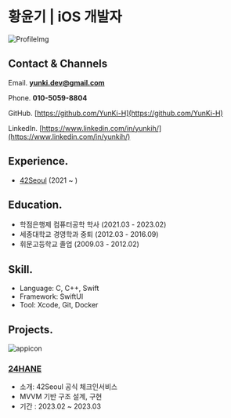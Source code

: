 # 황윤기 | iOS 개발자

![ProfileImg](https://github.com/YunKi-H/RESUME/assets/80469941/9ab18a92-247e-4467-a8ca-86ebb51ee042)

## Contact & Channels

Email. **yunki.dev@gmail.com**

Phone. **010-5059-8804**

GitHub. [https://github.com/YunKi-H](https://github.com/YunKi-H)

LinkedIn. [https://www.linkedin.com/in/yunkih/](https://www.linkedin.com/in/yunkih/)

## Experience.
- [42Seoul](https://42seoul.kr/) (2021 ~ )

## Education.
- 학점은행제 컴퓨터공학 학사 (2021.03 - 2023.02)
- 세종대학교 경영학과 중퇴 (2012.03 - 2016.09)
- 휘문고등학교 졸업 (2009.03 - 2012.02)

## Skill.
- Language: C, C++, Swift
- Framework: SwiftUI
- Tool: Xcode, Git, Docker

## Projects.

![appicon](https://github.com/YunKi-H/RESUME/assets/80469941/74c4b8e4-7ef5-4ede-b409-eea2ad8d4d2f)

### [24HANE](https://github.com/ittzggd/24HANE_ver2)
- 소개: 42Seoul 공식 체크인서비스
- MVVM 기반 구조 설계, 구현
- 기간 : 2023.02 ~ 2023.03